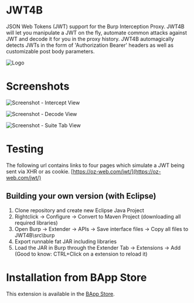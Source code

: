# JWT4B
JSON Web Tokens (JWT) support for the Burp Interception Proxy. JWT4B will let you manipulate a JWT on the fly, automate common attacks against JWT and decode it for you in the proxy history. JWT4B automagically detects JWTs in the form of 'Authorization Bearer' headers as well as customizable post body parameters.

![Logo](https://i.imgur.com/SnrC5To.png)

# Screenshots
![Screenshot - Intercept View](https://i.imgur.com/9fJQuoM.png)

![Screenshot - Decode View](https://i.imgur.com/LE98YJY.png)

![Screenshot - Suite Tab View](https://i.imgur.com/2HGOI27.png)

# Testing
The following url contains links to four pages which simulate a JWT being sent via XHR or as cookie.
 [https://oz-web.com/jwt/](https://oz-web.com/jwt/) 


## Building your own version (with Eclipse)
1. Clone repository and create new Eclipse Java Project
2. Rightclick -> Configure -> Convert to Maven Project (downloading all required libraries)
3. Open Burp -> Extender -> APIs -> Save interface files -> Copy all files to JWT4B\src\burp
4. Export runnable fat JAR including libraries
5. Load the JAR in Burp through the Extender Tab -> Extensions -> Add (Good to know: CTRL+Click on a extension to reload it)

# Installation from BApp Store
This extension is available in the [BApp Store](https://portswigger.net/bappstore/f923cbf91698420890354c1d8958fee6).
